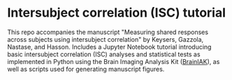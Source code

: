 # Intersubject correlation (ISC) tutorial
This repo accompanies the manuscript "Measuring shared responses across subjects using intersubject correlation" by Keysers, Gazzola, Nastase, and Hasson. Includes a Jupyter Notebook tutorial introducing basic intersubject correlation (ISC) analyses and statistical tests as implemented in Python using the Brain Imaging Analysis Kit ([BrainIAK](http://brainiak.org/)), as well as scripts used for generating manuscript figures.
